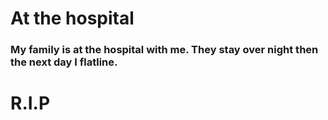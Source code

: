 # At the hospital

### My family is at the hospital with me. They stay over night then the next day I flatline. 

# R.I.P 